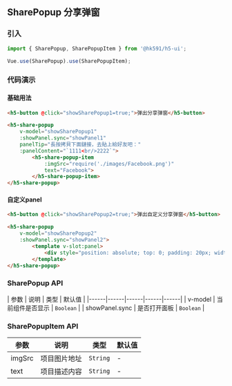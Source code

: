 ## SharePopup 分享弹窗

### 引入
``` javascript
import { SharePopup, SharePopupItem } from '@hk591/h5-ui';

Vue.use(SharePopup).use(SharePopupItem);
```

### 代码演示

#### 基础用法
```html
<h5-button @click="showSharePopup1=true;">弹出分享弹窗</h5-button>

<h5-share-popup 
    v-model="showSharePopup1" 
    :showPanel.sync="showPanel1"
    panelTip="長按拷貝下面鏈接，去貼上給好友吧："
    :panelContent="`1111<br/>2222`">
        <h5-share-popup-item 
            :imgSrc="require('./images/Facebook.png')" 
            text="Facebook">
        </h5-share-popup-item>
</h5-share-popup>
```

#### 自定义panel
```html
<h5-button @click="showSharePopup2=true;">弹出自定义分享弹窗</h5-button>

<h5-share-popup
    v-model="showSharePopup2" 
    :showPanel.sync="showPanel2">
        <template v-slot:panel>
            <div style="position: absolute; top: 0; padding: 20px; width: 100%; height: 128px; background: #fff; box-sizing: border-box;">自定义内容</div>
        </template>
</h5-share-popup>
```

### SharePopup API
| 参数 | 说明 | 类型 | 默认值 |
|------|------|------|------|------|
| v-model | 当前组件是否显示 | `Boolean` |
| showPanel.sync | 是否打开面板 | `Boolean` |

### SharePopupItem  API
| 参数 | 说明 | 类型 | 默认值 |
|------|------|------|------|
| imgSrc | 项目图片地址 | `String` | - |
| text | 项目描述内容 | `String` | - |
